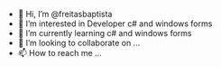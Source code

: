- 👋 Hi, I’m @freitasbaptista
- 👀 I’m interested in Developer c# and windows forms
- 🌱 I’m currently learning c# and windows forms
- 💞️ I’m looking to collaborate on ...
- 📫 How to reach me ...

<!---
freitasbaptista/freitasbaptista is a ✨ special ✨ repository because its `README.md` (this file) appears on your GitHub profile.
You can click the Preview link to take a look at your changes.
--->
